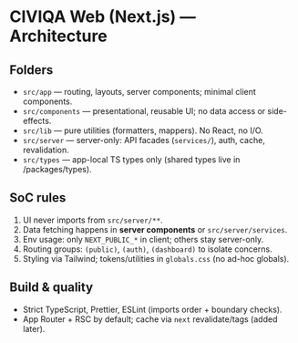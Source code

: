 # CIVIQA Web (Next.js) — Architecture

## Folders
- `src/app` — routing, layouts, server components; minimal client components.
- `src/components` — presentational, reusable UI; no data access or side-effects.
- `src/lib` — pure utilities (formatters, mappers). No React, no I/O.
- `src/server` — server-only: API facades (`services/`), auth, cache, revalidation.
- `src/types` — app-local TS types only (shared types live in /packages/types).

## SoC rules
1) UI never imports from `src/server/**`.  
2) Data fetching happens in **server components** or `src/server/services`.  
3) Env usage: only `NEXT_PUBLIC_*` in client; others stay server-only.  
4) Routing groups: `(public)`, `(auth)`, `(dashboard)` to isolate concerns.  
5) Styling via Tailwind; tokens/utilities in `globals.css` (no ad-hoc globals).

## Build & quality
- Strict TypeScript, Prettier, ESLint (imports order + boundary checks).
- App Router + RSC by default; cache via `next` revalidate/tags (added later).
